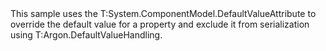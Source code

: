 <?xml version="1.0" encoding="utf-8"?>
<topic id="DefaultValueAttributeIgnore" revisionNumber="1">
  <developerConceptualDocument xmlns="http://ddue.schemas.microsoft.com/authoring/2003/5" xmlns:xlink="http://www.w3.org/1999/xlink">
    <introduction>
      <para>This sample uses the <codeEntityReference>T:System.ComponentModel.DefaultValueAttribute</codeEntityReference>
      to override the default value for a property and exclude it from serialization using
      <codeEntityReference>T:Argon.DefaultValueHandling</codeEntityReference>.</para>
    </introduction>
    <section>
      <title>Sample</title>
      <content>
        <code lang="cs" source="..\Src\Tests\Documentation\Samples\Serializer\DefaultValueAttributeIgnore.cs" region="Types" title="Types" />
        <code lang="cs" source="..\Src\Tests\Documentation\Samples\Serializer\DefaultValueAttributeIgnore.cs" region="Usage" title="Usage" />
      </content>
    </section>
  </developerConceptualDocument>
</topic>
